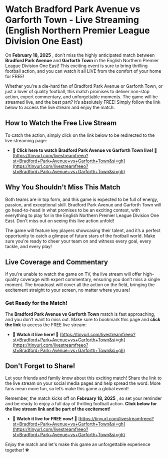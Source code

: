 # Watch Bradford Park Avenue vs Garforth Town - Live Streaming (English Northern Premier League Division One East)

On **February 18, 2025** , don’t miss the highly anticipated match between **Bradford Park Avenue** and **Garforth Town** in the English Northern Premier League Division One East! This exciting event is sure to bring thrilling football action, and you can watch it all LIVE from the comfort of your home for FREE!

Whether you're a die-hard fan of Bradford Park Avenue or Garforth Town, or just a lover of quality football, this match promises to deliver non-stop action, expert commentary, and unforgettable moments. The game will be streamed live, and the best part? It’s absolutely FREE! Simply follow the link below to access the live stream and enjoy the match.

## How to Watch the Free Live Stream

To catch the action, simply click on the link below to be redirected to the live streaming page:

- **🎥 Click here to watch Bradford Park Avenue vs Garforth Town live! 🎥** [https://tinyurl.com/livestreamfreeo?st=Bradford+Park+Avenue+vs+Garforth+Town&si=gh](https://tinyurl.com/livestreamfreeo?st=Bradford+Park+Avenue+vs+Garforth+Town&si=gh)

## Why You Shouldn't Miss This Match

Both teams are in top form, and this game is expected to be full of energy, passion, and exceptional skill. Bradford Park Avenue and Garforth Town will go head-to-head in what promises to be an exciting contest, with everything to play for in the English Northern Premier League Division One East. Don't miss out on seeing this live action unfold!

The game will feature key players showcasing their talent, and it’s a perfect opportunity to catch a glimpse of future stars of the football world. Make sure you're ready to cheer your team on and witness every goal, every tackle, and every play!

## Live Coverage and Commentary

If you're unable to watch the game on TV, the live stream will offer high-quality coverage with expert commentary, ensuring you don’t miss a single moment. The broadcast will cover all the action on the field, bringing the excitement straight to your screen, no matter where you are!

### Get Ready for the Match!

The **Bradford Park Avenue vs Garforth Town** match is fast approaching, and you don’t want to miss out. Make sure to bookmark this page and **click the link** to access the FREE live stream:

- **📱 Watch it live here! 📱** [https://tinyurl.com/livestreamfreeo?st=Bradford+Park+Avenue+vs+Garforth+Town&si=gh](https://tinyurl.com/livestreamfreeo?st=Bradford+Park+Avenue+vs+Garforth+Town&si=gh)

## Don't Forget to Share!

Let your friends and family know about this exciting match! Share the link to the live stream on your social media pages and help spread the word. More fans mean more fun, so let’s make this game a global event!

Remember, the match kicks off on **February 18, 2025** , so set your reminder and be ready to enjoy a full day of thrilling football action. **Click below for the live stream link and be part of the excitement!**

- **🎉 Watch it live for FREE now! 🎉** [https://tinyurl.com/livestreamfreeo?st=Bradford+Park+Avenue+vs+Garforth+Town&si=gh](https://tinyurl.com/livestreamfreeo?st=Bradford+Park+Avenue+vs+Garforth+Town&si=gh)

Enjoy the match and let's make this game an unforgettable experience together! ⚽
